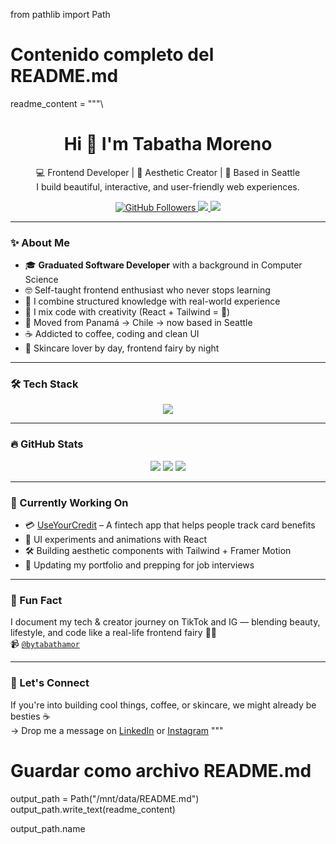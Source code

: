 from pathlib import Path

# Contenido completo del README.md
readme_content = """\
<h1 align="center">Hi 👋 I'm Tabatha Moreno</h1>
<p align="center">
  💻 Frontend Developer | 🎨 Aesthetic Creator | 🌱 Based in Seattle <br>
  I build beautiful, interactive, and user-friendly web experiences.
</p>

<div align="center">
  <a href="https://www.github.com/tabathamor" target="_blank">
    <img src="https://img.shields.io/github/followers/tabathamor?label=Follow&style=social" alt="GitHub Followers" />
  </a>
  <a href="https://www.linkedin.com/in/tabatha-m-081357146/" target="_blank">
    <img src="https://img.shields.io/badge/LinkedIn-blue?logo=linkedin&logoColor=white&style=flat" />
  </a>
  <a href="https://www.instagram.com/bytabathamor/" target="_blank">
    <img src="https://img.shields.io/badge/Instagram-aesthetic?logo=instagram&logoColor=white&style=flat&color=ff69b4" />
  </a>
</div>

---

### ✨ About Me
- 🎓 **Graduated Software Developer** with a background in Computer Science  
- 🤓 Self-taught frontend enthusiast who never stops learning  
- 🧠 I combine structured knowledge with real-world experience  
- 💅 I mix code with creativity (React + Tailwind = 💖)  
- 🧳 Moved from Panamá → Chile → now based in Seattle  
- ☕ Addicted to coffee, coding and clean UI  
- 🧼 Skincare lover by day, frontend fairy by night  

---

### 🛠️ Tech Stack

<p align="center">
  <img src="https://skillicons.dev/icons?i=js,ts,react,tailwind,nextjs,html,css,nodejs,figma,ps,ai" />
</p>

---

### 🔥 GitHub Stats

<div align="center">
  <img src="https://github-readme-stats.vercel.app/api?username=tabathamor&show_icons=true&theme=radical&hide_border=true" />
  <img src="https://github-readme-streak-stats.herokuapp.com/?user=tabathamor&theme=radical&hide_border=true" />
  <img src="https://github-readme-stats.vercel.app/api/top-langs/?username=tabathamor&layout=compact&theme=radical&hide_border=true" />
</div>

---

### 🎯 Currently Working On

- 💳 [UseYourCredit](https://github.com/tabathamor/useyourcredit) – A fintech app that helps people track card benefits  
- 🧪 UI experiments and animations with React  
- 🛠 Building aesthetic components with Tailwind + Framer Motion  
- 💼 Updating my portfolio and prepping for job interviews

---

### 🎥 Fun Fact

I document my tech & creator journey on TikTok and IG — blending beauty, lifestyle, and code like a real-life frontend fairy 🧚‍♀️  
📹 [`@bytabathamor`](https://www.tiktok.com/@bytabathamor)

---

### 🧠 Let's Connect
If you're into building cool things, coffee, or skincare, we might already be besties ☕  
→ Drop me a message on [LinkedIn](https://www.linkedin.com/in/tabatha-m-081357146/) or [Instagram](https://www.instagram.com/bytabathamor/)
"""

# Guardar como archivo README.md
output_path = Path("/mnt/data/README.md")
output_path.write_text(readme_content)

output_path.name
